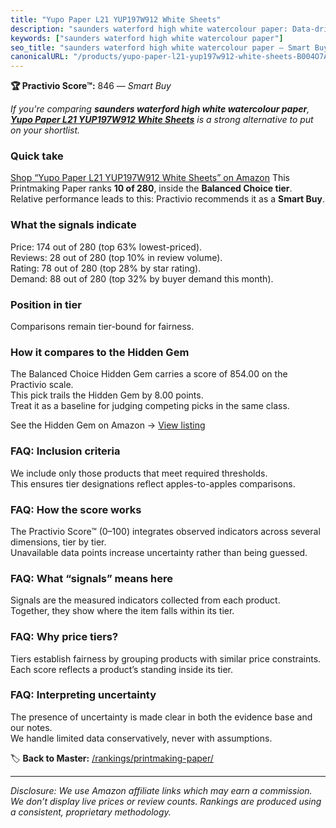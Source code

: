 ```yaml
---
title: "Yupo Paper L21 YUP197W912 White Sheets"
description: "saunders waterford high white watercolour paper: Data-driven within Balanced Choice ranking using the Practivio Score™. Positioned by quality, value, demand, f…"
keywords: ["saunders waterford high white watercolour paper"]
seo_title: "saunders waterford high white watercolour paper — Smart Buy Balanced Choice (2025)"
canonicalURL: "/products/yupo-paper-l21-yup197w912-white-sheets-B004O7AA0U/"
---
```


**🏆 Practivio Score™:** 846 — _Smart Buy_


*If you're comparing **saunders waterford high white watercolour paper**, **[Yupo Paper L21 YUP197W912 White Sheets](https://www.amazon.com/dp/B004O7AA0U?tag=practivio-20)** is a strong alternative to put on your shortlist.*
### Quick take
[Shop “Yupo Paper L21 YUP197W912 White Sheets” on Amazon](https://www.amazon.com/dp/B004O7AA0U?tag=practivio-20)
This Printmaking Paper ranks **10 of 280**, inside the **Balanced Choice tier**.  
Relative performance leads to this: Practivio recommends it as a **Smart Buy**.

### What the signals indicate
Price: 174 out of 280 (top 63% lowest-priced).  
Reviews: 28 out of 280 (top 10% in review volume).  
Rating: 78 out of 280 (top 28% by star rating).  
Demand: 88 out of 280 (top 32% by buyer demand this month).

### Position in tier
Comparisons remain tier-bound for fairness.

### How it compares to the Hidden Gem
The Balanced Choice Hidden Gem carries a score of 854.00 on the Practivio scale.  
This pick trails the Hidden Gem by 8.00 points.  
Treat it as a baseline for judging competing picks in the same class.  

See the Hidden Gem on Amazon → [View listing](https://www.amazon.com/dp/B00KTJ7CP8?tag=practivio-20)

### FAQ: Inclusion criteria
We include only those products that meet required thresholds.  
This ensures tier designations reflect apples-to-apples comparisons.

### FAQ: How the score works
The Practivio Score™ (0–100) integrates observed indicators across several dimensions, tier by tier.  
Unavailable data points increase uncertainty rather than being guessed.

### FAQ: What “signals” means here
Signals are the measured indicators collected from each product.  
Together, they show where the item falls within its tier.

### FAQ: Why price tiers?
Tiers establish fairness by grouping products with similar price constraints.  
Each score reflects a product’s standing inside its tier.

### FAQ: Interpreting uncertainty
The presence of uncertainty is made clear in both the evidence base and our notes.  
We handle limited data conservatively, never with assumptions.


🏷️ **Back to Master:** [/rankings/printmaking-paper/](/rankings/printmaking-paper/)

---
_Disclosure: We use Amazon affiliate links which may earn a commission. We don’t display live prices or review counts. Rankings are produced using a consistent, proprietary methodology._
